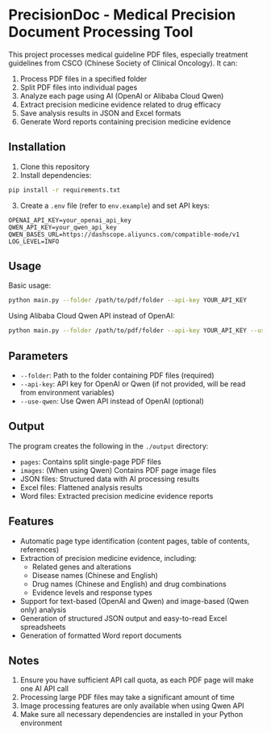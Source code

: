 # PrecisionDoc - Medical Precision Document Processing Tool

This project processes medical guideline PDF files, especially treatment guidelines from CSCO (Chinese Society of Clinical Oncology). It can:

1. Process PDF files in a specified folder
2. Split PDF files into individual pages
3. Analyze each page using AI (OpenAI or Alibaba Cloud Qwen)
4. Extract precision medicine evidence related to drug efficacy
5. Save analysis results in JSON and Excel formats
6. Generate Word reports containing precision medicine evidence

## Installation

1. Clone this repository
2. Install dependencies:

```bash
pip install -r requirements.txt
```

3. Create a `.env` file (refer to `env.example`) and set API keys:

```
OPENAI_API_KEY=your_openai_api_key
QWEN_API_KEY=your_qwen_api_key
QWEN_BASES_URL=https://dashscope.aliyuncs.com/compatible-mode/v1
LOG_LEVEL=INFO
```

## Usage

Basic usage:

```bash
python main.py --folder /path/to/pdf/folder --api-key YOUR_API_KEY
```

Using Alibaba Cloud Qwen API instead of OpenAI:

```bash
python main.py --folder /path/to/pdf/folder --api-key YOUR_API_KEY --use-qwen
```

## Parameters

- `--folder`: Path to the folder containing PDF files (required)
- `--api-key`: API key for OpenAI or Qwen (if not provided, will be read from environment variables)
- `--use-qwen`: Use Qwen API instead of OpenAI (optional)

## Output

The program creates the following in the `./output` directory:

- `pages`: Contains split single-page PDF files
- `images`: (When using Qwen) Contains PDF page image files
- JSON files: Structured data with AI processing results
- Excel files: Flattened analysis results
- Word files: Extracted precision medicine evidence reports

## Features

- Automatic page type identification (content pages, table of contents, references)
- Extraction of precision medicine evidence, including:
  - Related genes and alterations
  - Disease names (Chinese and English)
  - Drug names (Chinese and English) and drug combinations
  - Evidence levels and response types
- Support for text-based (OpenAI and Qwen) and image-based (Qwen only) analysis
- Generation of structured JSON output and easy-to-read Excel spreadsheets
- Generation of formatted Word report documents

## Notes

1. Ensure you have sufficient API call quota, as each PDF page will make one AI API call
2. Processing large PDF files may take a significant amount of time
3. Image processing features are only available when using Qwen API
4. Make sure all necessary dependencies are installed in your Python environment
